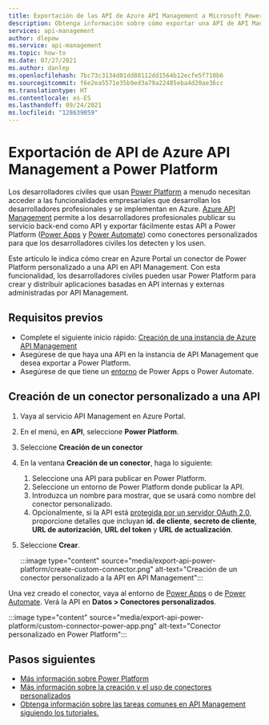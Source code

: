 ```yaml
---
title: Exportación de las API de Azure API Management a Microsoft Power Platform | Microsoft Docs
description: Obtenga información sobre cómo exportar una API de API Management como un conector personalizado a Power Apps y Power Automate en Microsoft Power Platform.
services: api-management
author: dlepow
ms.service: api-management
ms.topic: how-to
ms.date: 07/27/2021
ms.author: danlep
ms.openlocfilehash: 7bc73c3134d01dd88112dd1564b12ecfe5f710b6
ms.sourcegitcommit: f6e2ea5571e35b9ed3a79a22485eba4d20ae36cc
ms.translationtype: HT
ms.contentlocale: es-ES
ms.lasthandoff: 09/24/2021
ms.locfileid: "128639059"
---
```

# <a name="export-apis-from-azure-api-management-to-the-power-platform"></a>Exportación de API de Azure API Management a Power Platform 

Los desarrolladores civiles que usan [Power Platform](https://powerplatform.microsoft.com) a menudo necesitan acceder a las funcionalidades empresariales que desarrollan los desarrolladores profesionales y se implementan en Azure. [Azure API Management](https://aka.ms/apimrocks) permite a los desarrolladores profesionales publicar su servicio back-end como API y exportar fácilmente estas API a Power Platform ([Power Apps](/powerapps/powerapps-overview) y [Power Automate](/power-automate/getting-started)) como conectores personalizados para que los desarrolladores civiles los detecten y los usen. 

Este artículo le indica cómo crear en Azure Portal un conector de Power Platform personalizado a una API en API Management. Con esta funcionalidad, los desarrolladores civiles pueden usar Power Platform para crear y distribuir aplicaciones basadas en API internas y externas administradas por API Management.

## <a name="prerequisites"></a>Requisitos previos

+ Complete el siguiente inicio rápido: [Creación de una instancia de Azure API Management](get-started-create-service-instance.md)
+ Asegúrese de que haya una API en la instancia de API Management que desea exportar a Power Platform.
+ Asegúrese de que tiene un [entorno](/powerapps/powerapps-overview#power-apps-for-admins) de Power Apps o Power Automate. 

## <a name="create-a-custom-connector-to-an-api"></a>Creación de un conector personalizado a una API

1. Vaya al servicio API Management en Azure Portal.
1. En el menú, en **API**, seleccione **Power Platform**.
1. Seleccione **Creación de un conector**
1. En la ventana **Creación de un conector**, haga lo siguiente:
    1. Seleccione una API para publicar en Power Platform.
    1. Seleccione un entorno de Power Platform donde publicar la API. 
    1. Introduzca un nombre para mostrar, que se usará como nombre del conector personalizado.  
    1. Opcionalmente, si la API está [protegida por un servidor OAuth 2.0](api-management-howto-protect-backend-with-aad.md), proporcione detalles que incluyan **id. de cliente**, **secreto de cliente**, **URL de autorización**, **URL del token** y **URL de actualización**.  
1. Seleccione **Crear**. 

    :::image type="content" source="media/export-api-power-platform/create-custom-connector.png" alt-text="Creación de un conector personalizado a la API en API Management":::

Una vez creado el conector, vaya al entorno de [Power Apps](https://make.powerapps.com) o de [Power Automate](https://flow.microsoft.com). Verá la API en **Datos > Conectores personalizados**.

:::image type="content" source="media/export-api-power-platform/custom-connector-power-app.png" alt-text="Conector personalizado en Power Platform":::

## <a name="next-steps"></a>Pasos siguientes

* [Más información sobre Power Platform](https://powerplatform.microsoft.com/)
* [Más información sobre la creación y el uso de conectores personalizados](/connectors/custom-connectors/)
* [Obtenga información sobre las tareas comunes en API Management siguiendo los tutoriales.](./import-and-publish.md)
